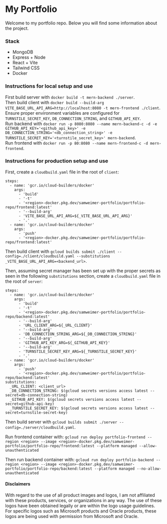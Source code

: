 # My Portfolio

Welcome to my portfolio repo. Below you will find some information about the project.

### Stack

-   MongoDB
-   Express + Node
-   React + Vite
-   Tailwind CSS
-   Docker

### Instructions for local setup and use

First build server with `docker build -t mern-backend ./server`.  
Then build client with `docker build --build-arg VITE_BASE_URL_API_ARG=http://localhost:8080 -t mern-frontend ./client`.  
Ensure proper environment variables are configured for `TURNSTILE_SECRET_KEY`, `DB_CONNECTION_STRING`, and `GITHUB_API_KEY`.  
Run backend with `docker run -p 8080:8080 --name mern-backend-c -d -e GITHUB_API_KEY='<github_api_key>' -e DB_CONNECTION_STRING='<db_connection_string>' -e TURNSTILE_SECRET_KEY='<turnstile_secret_key>' mern-backend`.  
Run frontend with `docker run -p 80:8080 --name mern-frontend-c -d mern-frontend`.

### Instructions for production setup and use

First, create a `cloudbuild.yaml` file in the root of `client`:

```
steps:
  - name: 'gcr.io/cloud-builders/docker'
    args:
      - 'build'
      - '-t'
      - '<region>-docker.pkg.dev/samweimer-portfolio/portfolio-repo/frontend:latest'
      - '--build-arg'
      - 'VITE_BASE_URL_API_ARG=${_VITE_BASE_URL_API_ARG}'
      - '.'
  - name: 'gcr.io/cloud-builders/docker'
    args:
      - 'push'
      - '<region>-docker.pkg.dev/samweimer-portfolio/portfolio-repo/frontend:latest'
```

Then build client with `gcloud builds submit ./client --config=./client/cloudbuild.yaml --substitutions _VITE_BASE_URL_API_ARG=<backend_url>`.

Then, assuming secret manager has been set up with the proper secrets as seen in the following `substitutions` section, create a `cloudbuild.yaml` file in the root of `server`:

```
steps:
  - name: 'gcr.io/cloud-builders/docker'
    args:
      - 'build'
      - '-t'
      - '<region>-docker.pkg.dev/samweimer-portfolio/portfolio-repo/backend:latest'
      - '--build-arg'
      - 'URL_CLIENT_ARG=${_URL_CLIENT}'
      - '--build-arg'
      - 'DB_CONNECTION_STRING_ARG=${_DB_CONNECTION_STRING}'
      - '--build-arg'
      - 'GITHUB_API_KEY_ARG=${_GITHUB_API_KEY}'
      - '--build-arg'
      - 'TURNSTILE_SECRET_KEY_ARG=${_TURNSTILE_SECRET_KEY}'
      - '.'
  - name: 'gcr.io/cloud-builders/docker'
    args:
      - 'push'
      - '<region>-docker.pkg.dev/samweimer-portfolio/portfolio-repo/backend:latest'
substitutions:
  _URL_CLIENT: <client_url>
  _DB_CONNECTION_STRING: $(gcloud secrets versions access latest --secret=db-connection-string)
  _GITHUB_API_KEY: $(gcloud secrets versions access latest --secret=github-api-key)
  _TURNSTILE_SECRET_KEY: $(gcloud secrets versions access latest --secret=turnstile-secret-key)
```

Then build server with `gcloud builds submit ./server --config=./server/cloudbuild.yaml`.

Run frontend container with:
`gcloud run deploy portfolio-frontend --region <region> --image <region>-docker.pkg.dev/samweimer-portfolio/portfolio-repo/frontend:latest --platform managed --allow-unauthenticated`

Then run backend container with:
`gcloud run deploy portfolio-backend --region <region> --image <region>-docker.pkg.dev/samweimer-portfolio/portfolio-repo/backend:latest --platform managed --no-allow-unauthenticated`

#### Disclaimers

With regard to the use of all product images and logos, I am not affiliated with these products, services, or organizations in any way. The use of these logos have been obtained legally or are within the logo usage guidelines.  
For specific logos such as Microsoft products and Oracle products, these logos are being used with permission from Microsoft and Oracle.

